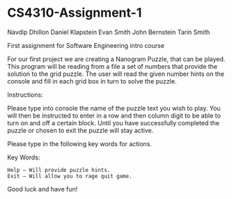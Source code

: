# CS4310-Assignment-1

Navdip Dhillon
Daniel Klapstein
Evan Smith
John Bernstein
Tarin Smith

First assignment for Software Engineering intro course

For our first project we are creating a Nanogram Puzzle, that can be played. This program will be reading from a file a set of numbers that provide the solution to the grid puzzle. The user will read the given number hints on the console and fill in each grid box in turn to solve the puzzle. 

Instructions:

Please type into console the name of the puzzle text you wish to play. You will then be instructed to enter in a row and then column digit to be able to turn on and off a certain block. Until you have successfully completed the puzzle or chosen to exit the puzzle will stay active.

Please type in the following key words for actions. 

Key Words:

	Help – Will provide puzzle hints.
	Exit – Will allow you to rage quit game.

Good luck and have fun!
